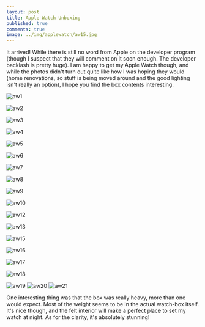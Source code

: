 ```yaml
---
layout: post
title: Apple Watch Unboxing
published: true
comments: true
image: ../img/applewatch/aw15.jpg
---
```


It arrived! While there is still no word from Apple on the developer program (though I suspect that they will comment on it soon enough. The developer backlash is pretty huge). I am happy to get my Apple Watch though, and while the photos didn't turn out quite like how I was hoping they would (home renovations, so  stuff is being moved around and the good lighting isn't really an option), I hope you find the box contents interesting.

<div class="centering">
<p><img src="/img/applewatch/aw1.jpg" alt="aw1"></p>

<p><img src="/img/applewatch/aw2.jpg" alt="aw2"></p>

<p><img src="/img/applewatch/aw3.jpg" alt="aw3"></p>

<p><img src="/img/applewatch/aw4.jpg" alt="aw4"></p>

<p><img src="/img/applewatch/aw5.jpg" alt="aw5"></p>

<p><img src="/img/applewatch/aw6.jpg" alt="aw6"></p>

<p><img src="/img/applewatch/aw7.jpg" alt="aw7"></p>

<p><img src="/img/applewatch/aw8.jpg" alt="aw8"></p>

<p><img src="/img/applewatch/aw9.jpg" alt="aw9"></p>

<p><img src="/img/applewatch/aw10.jpg" alt="aw10"></p>

<p><img src="/img/applewatch/aw12.jpg" alt="aw12"></p>

<p><img src="/img/applewatch/aw13.jpg" alt="aw13"></p>

<p><img src="/img/applewatch/aw15.jpg" alt="aw15"></p>

<p><img src="/img/applewatch/aw16.jpg" alt="aw16"></p>

<p><img src="/img/applewatch/aw17.jpg" alt="aw17"></p>

<p><img src="/img/applewatch/aw18.jpg" alt="aw18"></p>

<p><img src="/img/applewatch/aw19.png" alt="aw19">
<img src="/img/applewatch/aw20.png" alt="aw20">
<img src="/img/applewatch/aw21.png" alt="aw21"></p>
</div>

One interesting thing was that the box was really heavy, more than one would expect. Most of the weight seems to be in the actual watch-box itself. It's nice though, and the felt interior will make a perfect place to set my watch at night. As for the clarity, it's absolutely stunning!